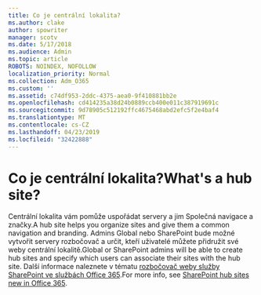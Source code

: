 ```yaml
---
title: Co je centrální lokalita?
ms.author: clake
author: spowriter
manager: scotv
ms.date: 5/17/2018
ms.audience: Admin
ms.topic: article
ROBOTS: NOINDEX, NOFOLLOW
localization_priority: Normal
ms.collection: Adm_O365
ms.custom: ''
ms.assetid: c74df953-2ddc-4375-aea0-9f410881bb2e
ms.openlocfilehash: cd414235a38d24b0889ccb400e011c387919691c
ms.sourcegitcommit: 9d78905c512192ffc4675468abd2efc5f2e4baf4
ms.translationtype: MT
ms.contentlocale: cs-CZ
ms.lasthandoff: 04/23/2019
ms.locfileid: "32422888"
---
```

# <a name="whats-a-hub-site"></a><span data-ttu-id="16d94-102">Co je centrální lokalita?</span><span class="sxs-lookup"><span data-stu-id="16d94-102">What's a hub site?</span></span>

<span data-ttu-id="16d94-103">Centrální lokalita vám pomůže uspořádat servery a jim Společná navigace a značky.</span><span class="sxs-lookup"><span data-stu-id="16d94-103">A hub site helps you organize sites and give them a common navigation and branding.</span></span> <span data-ttu-id="16d94-104">Admins Global nebo SharePoint bude možné vytvořit servery rozbočovač a určit, kteří uživatelé můžete přidružit své weby centrální lokalitě.</span><span class="sxs-lookup"><span data-stu-id="16d94-104">Global or SharePoint admins will be able to create hub sites and specify which users can associate their sites with the hub site.</span></span> <span data-ttu-id="16d94-105">Další informace naleznete v tématu [rozbočovač weby služby SharePoint ve službách Office 365](https://go.microsoft.com/fwlink/?linkid=869388).</span><span class="sxs-lookup"><span data-stu-id="16d94-105">For more info, see [SharePoint hub sites new in Office 365](https://go.microsoft.com/fwlink/?linkid=869388).</span></span>
  

